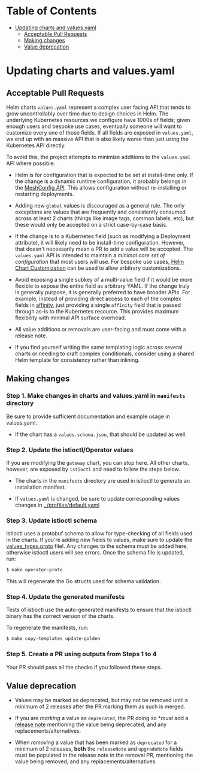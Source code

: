 <!-- markdown-toc start - Don't edit this section. Run M-x markdown-toc-refresh-toc -->
# Table of Contents

- [Updating charts and values.yaml](#updating-charts-and-valuesyaml)
    - [Acceptable Pull Requests](#acceptable-pull-requests)
    - [Making changes](#making-changes)
    - [Value deprecation](#value-deprecation)

<!-- markdown-toc end -->

# Updating charts and values.yaml

## Acceptable Pull Requests

Helm charts `values.yaml` represent a complex user facing API that tends to grow uncontrollably over time
due to design choices in Helm.
The underlying Kubernetes resources we configure have 1000s of fields; given enough users and bespoke use cases,
eventually someone will want to customize every one of those fields.
If all fields are exposed in `values.yaml`, we end up with an massive API that is also likely worse than just using the Kubernetes API directly.

To avoid this, the project attempts to minimize additions to the `values.yaml` API where possible.

- Helm is for configuration that is expected to be set at install-time only. If the change is a dynamic runtime configuration, it probably belongs in the [MeshConfig API](https://github.com/istio/api/blob/master/mesh/v1alpha1/config.proto). This allows configuration without re-installing or restarting deployments.

- Adding new `global` values is discouraged as a general rule. The only exceptions are values that are frequently and consistently consumed across at least 2 charts (things like image tags, common labels, etc), but these would only be accepted on a strict case-by-case basis.

- If the change is to a Kubernetes field (such as modifying a Deployment attribute), it will likely need to be install-time configuration. However, that doesn't necessarily mean a PR to add a value will be accepted. The `values.yaml` API is intended to maintain a *minimal core set of configuration* that most users will use. For bespoke use cases, [Helm Chart Customization](https://istio.io/latest/docs/setup/additional-setup/customize-installation-helm/#advanced-helm-chart-customization) can be used to allow arbitrary customizations.

- Avoid exposing a single subkey of a multi-value field if it would be more flexible to expose the entire field as arbitrary YAML. If the change truly is generally purpose, it is generally preferred to have broader APIs. For example, instead of providing direct access to each of the complex fields in [affinity](https://kubernetes.io/docs/concepts/scheduling-eviction/assign-pod-node/), just providing a single `affinity` field that is passed through as-is to the Kubernetes resource. This provides maximum flexibility with minimal API surface overhead.

- All value additions or removals are user-facing and must come with a release note.

- If you find yourself writing the same templating logic across several charts or needing to craft complex conditionals, consider using a shared Helm template for consistency rather than inlining.

## Making changes

### Step 1. Make changes in charts and values.yaml in `manifests` directory

Be sure to provide sufficient documentation and example usage in values.yaml.

- If the chart has a `values.schema.json`, that should be updated as well.

### Step 2. Update the istioctl/Operator values

If you are modifying the `gateway` chart, you can stop here.
All other charts, however, are exposed by `istioctl` and need to follow the steps below.

- The charts in the `manifests` directory are used in istioctl to generate an installation manifest.

- If `values.yaml` is changed, be sure to update corresponding values changes in [../profiles/default.yaml](../profiles/default.yaml)

### Step 3. Update istioctl schema

Istioctl uses a protobuf schema to allow for type-checking of all fields used in the charts.
If you're adding new fields to values, make sure to update the [values_types.proto](../../operator/pkg/apis/values_types.proto) file!.
Any changes to the schema must be added here, otherwise istioctl users will see errors.
Once the schema file is updated, run:

```bash
$ make operator-proto
```

This will regenerate the Go structs used for schema validation.

### Step 4. Update the generated manifests

Tests of istioctl use the auto-generated manifests to ensure that the istioctl binary has the correct version of the charts.

To regenerate the manifests, run:

```bash
$ make copy-templates update-golden
```

### Step 5. Create a PR using outputs from Steps 1 to 4

Your PR should pass all the checks if you followed these steps.

## Value deprecation

- Values may be marked as deprecated, but may not be removed until a minimum of 2 releases after the PR marking them as such is merged.

- If you are _marking_ a value as `deprecated`, the PR doing so **must* add a [release note](../../releasenotes/README.md) mentioning the value being deprecated, and any replacements/alternatives.

- When _removing_ a value that has been marked as `deprecated` for a minimum of 2 releases, **both** the `releaseNote` and `upgradeNote` fields must be populated in the release note in the removal PR, mentioning the value being removed, and any replacements/alternatives.
